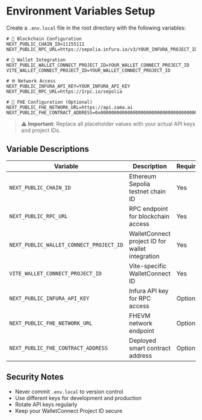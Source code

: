 # Environment Variables Setup

Create a `.env.local` file in the root directory with the following variables:

```env
# 🔗 Blockchain Configuration
NEXT_PUBLIC_CHAIN_ID=11155111
NEXT_PUBLIC_RPC_URL=https://sepolia.infura.io/v3/YOUR_INFURA_PROJECT_ID

# 🔌 Wallet Integration
NEXT_PUBLIC_WALLET_CONNECT_PROJECT_ID=YOUR_WALLET_CONNECT_PROJECT_ID
VITE_WALLET_CONNECT_PROJECT_ID=YOUR_WALLET_CONNECT_PROJECT_ID

# 🌐 Network Access
NEXT_PUBLIC_INFURA_API_KEY=YOUR_INFURA_API_KEY
NEXT_PUBLIC_RPC_URL=https://1rpc.io/sepolia

# 🔐 FHE Configuration (Optional)
NEXT_PUBLIC_FHE_NETWORK_URL=https://api.zama.ai
NEXT_PUBLIC_FHE_CONTRACT_ADDRESS=0x0000000000000000000000000000000000000000
```

> **⚠️ Important**: Replace all placeholder values with your actual API keys and project IDs.

## Variable Descriptions

| Variable | Description | Required |
|----------|-------------|----------|
| `NEXT_PUBLIC_CHAIN_ID` | Ethereum Sepolia testnet chain ID | Yes |
| `NEXT_PUBLIC_RPC_URL` | RPC endpoint for blockchain access | Yes |
| `NEXT_PUBLIC_WALLET_CONNECT_PROJECT_ID` | WalletConnect project ID for wallet integration | Yes |
| `VITE_WALLET_CONNECT_PROJECT_ID` | Vite-specific WalletConnect ID | Yes |
| `NEXT_PUBLIC_INFURA_API_KEY` | Infura API key for RPC access | Optional |
| `NEXT_PUBLIC_FHE_NETWORK_URL` | FHEVM network endpoint | Optional |
| `NEXT_PUBLIC_FHE_CONTRACT_ADDRESS` | Deployed smart contract address | Optional |

## Security Notes

- Never commit `.env.local` to version control
- Use different keys for development and production
- Rotate API keys regularly
- Keep your WalletConnect Project ID secure

